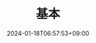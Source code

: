 ---
weight: 40
title: "基本"
description: "生成AIを使ってみる"
icon: "Potted_Plant"
date: "2024-01-18T06:57:53+09:00"
lastmod: "2024-01-18T06:57:53+09:00"
draft: false
toc: true
---